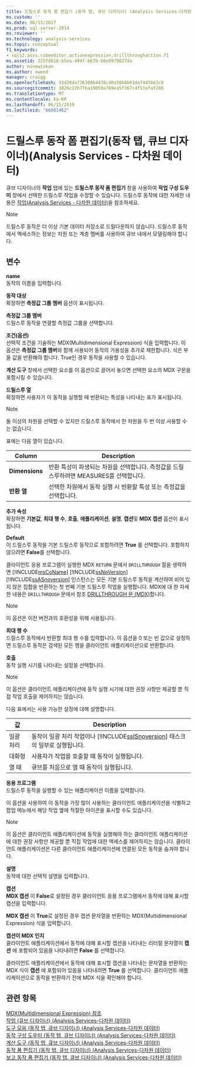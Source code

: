 ```yaml
---
title: 드릴스루 동작 폼 편집기 (동작 탭, 큐브 디자이너) (Analysis Services-다차원 데이터) | Microsoft Docs
ms.custom: ''
ms.date: 06/13/2017
ms.prod: sql-server-2014
ms.reviewer: ''
ms.technology: analysis-services
ms.topic: conceptual
f1_keywords:
- sql12.asvs.cubeeditor.actionexpression.drillthroughaction.f1
ms.assetid: 225fd818-b5ea-494f-b67b-66e09798274a
author: minewiskan
ms.author: owend
manager: craigg
ms.openlocfilehash: 33d20da736308b4436c40a50b8b01da7445663c8
ms.sourcegitcommit: 3026c22b7fba19059a769ea5f367c4f51efaf286
ms.translationtype: MT
ms.contentlocale: ko-KR
ms.lasthandoff: 06/15/2019
ms.locfileid: "66081462"
---
```

# <a name="drillthrough-action-form-editor-actions-tab-cube-designer-analysis-services---multidimensional-data"></a>드릴스루 동작 폼 편집기(동작 탭, 큐브 디자이너)(Analysis Services - 다차원 데이터)
  큐브 디자이너의 **작업** 탭에 있는 **드릴스루 동작 폼 편집기** 창을 사용하여 **작업 구성 도우미** 창에서 선택한 드릴스루 작업을 수정할 수 있습니다. 드릴스루 동작에 대한 자세한 내용은 [작업&#40;Analysis Services - 다차원 데이터&#41;](multidimensional-models/actions-analysis-services-multidimensional-data.md)을 참조하세요.  
  
> [!NOTE]  
>  드릴스루 동작은 더 이상 기본 데이터 저장소로 드릴다운하지 않습니다. 드릴스루 동작에서 액세스하는 정보는 차원 또는 계층 멤버를 사용하여 큐브 내에서 모델링해야 합니다.  
  
## <a name="options"></a>변수  
 **name**  
 동작의 이름을 입력합니다.  
  
 **동작 대상**  
 확장하면 **측정값 그룹 멤버** 옵션이 표시됩니다.  
  
 **측정값 그룹 멤버**  
 드릴스루 동작을 연결할 측정값 그룹을 선택합니다.  
  
 **조건(옵션)**  
 선택적 조건을 기술하는 MDX(Multidimensional Expression) 식을 입력합니다. 이 옵션은 **측정값 그룹 멤버**와 함께 사용되어 동작의 가용성을 추가로 제한합니다. 식은 부울 값을 반환해야 합니다. True인 경우 동작을 사용할 수 있습니다.  
  
 **계산 도구** 창에서 선택한 요소를 이 옵션으로 끌어서 놓으면 선택한 요소의 MDX 구문을 포함시킬 수 있습니다.  
  
 **드릴스루 열**  
 확장하면 사용자가 이 동작을 실행할 때 반환되는 특성을 나타내는 표가 표시됩니다.  
  
> [!NOTE]  
>  둘 이상의 차원을 선택할 수 있지만 드릴스루 동작에서 한 차원을 두 번 이상 사용할 수는 없습니다.  
  
 표에는 다음 열이 있습니다.  
  
|Column|Description|  
|------------|-----------------|  
|**Dimensions**|반환 특성이 파생되는 차원을 선택합니다. 측정값을 드릴스루하려면 MEASURES를 선택합니다.|  
|**반환 열**|선택한 차원에서 동작 실행 시 반환할 특성 또는 측정값을 선택합니다.|  
  
 **추가 속성**  
 확장하면 **기본값**, **최대 행 수**, **호출**, **애플리케이션**, **설명**, **캡션**및 **MDX 캡션** 옵션이 표시됩니다.  
  
 **Default**  
 이 드릴스루 동작을 기본 드릴스루 동작으로 포함하려면 **True** 를 선택합니다. 포함하지 않으려면 **False**를 선택합니다.  
  
 클라이언트 응용 프로그램이 실행한 MDX `RETURN` 문에서 `DRILLTHROUGH` 절을 생략하면 [!INCLUDE[msCoName](../includes/msconame-md.md)] [!INCLUDE[ssNoVersion](../includes/ssnoversion-md.md)] [!INCLUDE[ssASnoversion](../includes/ssasnoversion-md.md)] 인스턴스는 모든 기본 드릴스루 동작을 계산하여 비어 있지 않은 집합을 반환하는 첫 번째 기본 드릴스루 작업을 실행합니다. MDX에 대 한 자세한 내용은 `DRILLTHROUGH` 문에서 참조 [DRILLTHROUGH 문 &#40;MDX&#41;](/sql/mdx/mdx-data-manipulation-drillthrough)합니다.  
  
> [!NOTE]  
>  이 옵션은 이전 버전과의 호환성을 위해 사용됩니다.  
  
 **최대 행 수**  
 드릴스루 동작에서 반환할 최대 행 수를 입력합니다. 이 옵션을 0 또는 빈 값으로 설정하면 드릴스루 동작은 검색된 모든 행을 클라이언트 애플리케이션으로 반환합니다.  
  
 **호출**  
 동작 실행 시기를 나타내는 설정을 선택합니다.  
  
> [!NOTE]  
>  이 옵션은 클라이언트 애플리케이션에 동작 실행 시기에 대한 권장 사항만 제공할 뿐 직접 작업 호출을 제어하지는 않습니다.  
  
 다음 표에서는 사용 가능한 설정에 대해 설명합니다.  
  
|값|Description|  
|-----------|-----------------|  
|일괄 처리|동작이 일괄 처리 작업이나 [!INCLUDE[ssISnoversion](../includes/ssisnoversion-md.md)] 태스크의 일부로 실행됩니다.|  
|대화형|사용자가 작업을 호출할 때 동작이 실행됩니다.|  
|열 때|큐브를 처음으로 열 때 동작이 실행됩니다.|  
  
 **응용 프로그램**  
 드릴스루 동작을 실행할 수 있는 애플리케이션 이름을 입력합니다.  
  
 이 옵션을 사용하여 이 동작을 가장 많이 사용하는 클라이언트 애플리케이션을 식별하고 팝업 메뉴에서 해당 작업 옆에 적절한 아이콘을 표시할 수도 있습니다.  
  
> [!NOTE]  
>  이 옵션은 클라이언트 애플리케이션에 동작을 실행해야 하는 클라이언트 애플리케이션에 대한 권장 사항만 제공할 뿐 직접 작업에 대한 액세스를 제어하지는 않습니다. 클라이언트 애플리케이션은 다른 클라이언트 애플리케이션에 연결된 모든 동작을 숨겨야 합니다.  
  
 **설명**  
 동작에 대한 선택적 설명을 입력합니다.  
  
 **캡션**  
 **MDX 캡션** 이 **False**로 설정된 경우 클라이언트 응용 프로그램에서 동작에 대해 표시할 캡션을 입력합니다.  
  
 **MDX 캡션** 이 **True**로 설정된 경우 캡션 문자열을 반환하는 MDX(Multidimensional Expression) 식을 입력합니다.  
  
 **캡션이 MDX 인지**  
 클라이언트 애플리케이션에서 동작에 대해 표시할 캡션을 나타내는 리터럴 문자열이 **캡션** 에 포함되어 있음을 나타내려면 **False** 를 선택합니다.  
  
 클라이언트 애플리케이션에서 동작에 대해 표시할 캡션을 나타내는 문자열을 반환하는 MDX 식이 **캡션** 에 포함되어 있음을 나타내려면 **True** 를 선택합니다. 클라이언트 애플리케이션으로 동작을 반환하기 전에 MDX 식을 확인해야 합니다.  
  
## <a name="see-also"></a>관련 항목  
 [MDX&#40;Multidimensional Expression&#41; 참조](/sql/mdx/multidimensional-expressions-mdx-reference)   
 [작업 &#40;큐브 디자이너&#41; &#40;Analysis Services-다차원 데이터&#41;](actions-cube-designer-analysis-services-multidimensional-data.md)   
 [도구 모음 &#40;동작 탭, 큐브 디자이너&#41; &#40;Analysis Services-다차원 데이터&#41;](toolbar-actions-tab-cube-designer-analysis-services-multidimensional-data.md)   
 [동작 구성 도우미 &#40;동작 탭, 큐브 디자이너&#41; &#40;Analysis Services-다차원 데이터&#41;](action-organizer-cube-designer-analysis-services-multidimensional-data.md)   
 [계산 도구 &#40;동작 탭, 큐브 디자이너&#41; &#40;Analysis Services-다차원 데이터&#41;](calculation-tools-actions-cube-designer-analysis-services-multidimensional-data.md)   
 [동작 폼 편집기 &#40;동작 탭, 큐브 디자이너&#41; &#40;Analysis Services-다차원 데이터&#41;](action-form-editor-cube-designer-analysis-services-multidimensional-data.md)   
 [보고 동작 폼 편집기 &#40;동작 탭, 큐브 디자이너&#41; &#40;Analysis Services-다차원 데이터&#41;](report-action-form-editor-cube-designer-analysis-services-multidimensional-data.md)  
  
  
